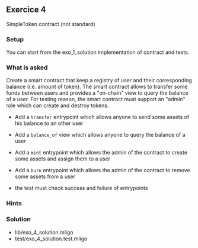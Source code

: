 ## Exercice 4

SimpleToken contract  (not standard)

### Setup
You can start from the exo_1_solution implementation of contract and tests.

### What is asked

Create a smart contract that keep a registry of user and their corresponding balance (i.e. amount of token). The smart contract allows to transfer some funds between users and provides a "on-chain" view to query the balance of a user. For testing reason, the smart contract must support an "admin" role which can create and destroy tokens.

- Add a `transfer` entrypoint which allows anyone to send some assets of his balance to an other user
- Add a `balance_of` view which allows anyone to query the balance of a user
- Add a `mint` entrypoint which allows the admin of the contract to create some assets and assign them to a user
- Add a `burn` entrypoint which allows the admin of the contract to remove some assets from a user 


- the test must check success and failure of entrypoints 


### Hints


### Solution
- lib/exo_4_solution.mligo
- test/exo_4_solution.test.mligo